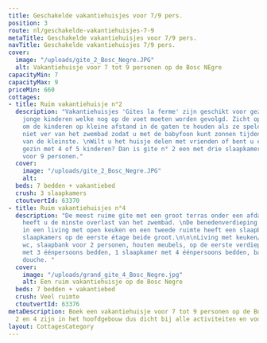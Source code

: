 ```yaml
---
title: Geschakelde vakantiehuisjes voor 7/9 pers.
position: 3
route: nl/geschakelde-vakantiehuisjes-7-9
metaTitle: Geschakelde vakantiehuisjes voor 7/9 pers.
navTitle: Geschakelde vakantiehuisjes 7/9 pers.
cover:
  image: "/uploads/gite_2_Bosc_Negre.JPG"
  alt: Vakantiehuisje voor 7 tot 9 personen op de Bosc NEgre
capacityMin: 7
capacityMax: 9
priceMin: 660
cottages:
- title: Ruim vakantiehuisje n°2
  description: "Vakantiehuisjes 'Gites la ferme' zijn geschikt voor gezinnen met meerdere
    jonge kinderen welke nog op de voet moeten worden gevolgd. Zicht op de speeltuin
    om de kinderen op kleine afstand in de gaten te houden als ze spelen met hun vriendjes;
    niet ver van het zwembad zodat u met de babyfoon kunt zonnen tijdens de middagslaapjes
    van de kleinste. \nWilt u het huisje delen met vrienden of bent u een samengesteld
    gezin met 4 of 5 kinderen? Dan is gite n° 2 een met drie slaapkamers goede keuze
    voor 9 personen."
  cover:
    image: "/uploads/gite_2_Bosc_Negre.JPG"
    alt: 
  beds: 7 bedden + vakantiebed
  crush: 3 slaapkamers
  ctoutvertId: 63370
- title: Ruim vakantiehuisjes n°4
  description: "De meest ruime gite met een groot terras onder een afdak. Op dit terras
    heeft u de minste overlast van het zwembad. \nDe benedenverdieping is onderverdeeld
    in een living met open keuken en een tweede ruimte heeft een slaapbank. De twee
    slaapkamers op de eerste étage beide groot.\n\n\nLiving met keuken/kitchenette,
    wc, slaapbank voor 2 personen, houten meubels, op de eerste verdieping : 1 slaapkamer
    met 3 éénpersoons bedden, 1 slaapkamer met 4 éénpersoons bedden, badkamer met
    douche. "
  cover:
    image: "/uploads/grand_gite_4_Bosc_Negre.jpg"
    alt: Een ruim vakantiehuisje op de Bosc Negre
  beds: 7 bedden + vakantiebed
  crush: Veel ruimte
  ctoutvertId: 63376
metaDescription: Boek een vakantiehuisje voor 7 tot 9 personen op de Bosc Negre. Huisje
  2 en 4 zijn in het hoofdgebouw dus dicht bij alle activiteiten en voorzieningen.
layout: CottagesCategory
---
```



